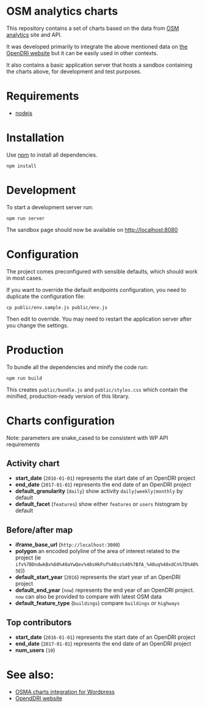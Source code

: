 # OSM analytics charts

This repository contains a set of charts based on the data from [OSM analytics](http://osm-analytics.org) site and API.

It was developed primarily to integrate the above mentioned data on [the OpenDRI website](https://opendri.org) but it can be easily used in other contexts.

It also contains a basic application server that hosts a sandbox containing the charts above, for development and test purposes.

# Requirements

- [nodejs](https://nodejs.org/en/)

# Installation

Use [npm](https://www.npmjs.com/) to install all dependencies.

```
npm install
```

# Development

To start a development server run:

```
npm run server
```

The sandbox page should now be available on [http://localhost:8080](http://localhost:8080)

# Configuration

The project comes preconfigured with sensible defaults, which should work in most cases.

If you want to override the default endpoints configuration, you need to duplicate the configuration file:

```
cp public/env.sample.js public/env.js
```

Then edit to override. You may need to restart the application server after you change the settings.

# Production

To bundle all the dependencies and minify the code run:

```
npm run build
```

This creates `public/bundle.js` and `public/styles.css` which contain the minified, production-ready version of this library.


# Charts configuration

Note: parameters are snake_cased to be consistent with WP API requirements

## Activity chart

- __start_date__ (`2016-01-01`) represents the start date of an OpenDRI project
- __end_date__ (`2017-01-01`) represents the end date of an OpenDRI project
- __default_granularity__ (`daily`) show activity `daily|weekly|monthly` by default
- __default_facet__ (`features`) show either `features` or `users` histogram by default

## Before/after map

- __iframe_base_url__ (`http://localhost:3000`)
- __polygon__ an encoded polyline of the area of interest related to the project (ie `ifv%7BDndwkBx%60%40aYwQev%40sHkPuf%40ss%40%7BfA_%40uq%40xdCn%7D%40%5E`))
- __default_start_year__ (`2016`) represents the start year of an OpenDRI project
- __default_end_year__ (`now`) represents the end year of an OpenDRI project. `now` can also be provided to compare with latest OSM data
- __default_feature_type__ (`buildings`) compare `buildings` or `highways`

## Top contributors

- __start_date__ (`2016-01-01`) represents the start date of an OpenDRI project
- __end_date__ (`2017-01-01`) represents the end date of an OpenDRI project
- __num_users__ (`10`)

# See also:

- [OSMA charts integration for Wordpress](https://github.com/Vizzuality/wp-osma-charts)
- [OpendDRI website](https://github.com/GFDRR/opendri-website)
